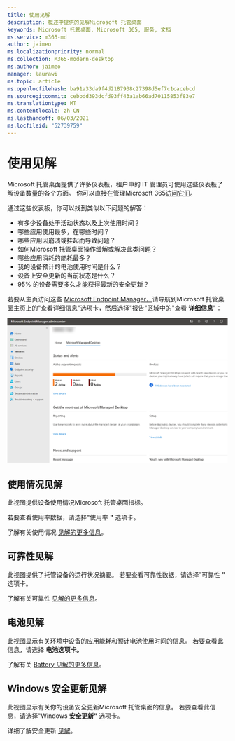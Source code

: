 ```yaml
---
title: 使用见解
description: 概述中提供的见解Microsoft 托管桌面
keywords: Microsoft 托管桌面, Microsoft 365, 服务, 文档
ms.service: m365-md
author: jaimeo
ms.localizationpriority: normal
ms.collection: M365-modern-desktop
ms.author: jaimeo
manager: laurawi
ms.topic: article
ms.openlocfilehash: ba91a33da9f4d2187938c27398d5ef7c1cacebcd
ms.sourcegitcommit: cebbdd393dcfd93ff43a1ab66ad70115853f83e7
ms.translationtype: MT
ms.contentlocale: zh-CN
ms.lasthandoff: 06/03/2021
ms.locfileid: "52739759"
---
```

# <a name="work-with-insights"></a>使用见解

Microsoft 托管桌面提供了许多仪表板，租户中的 IT 管理员可使用这些仪表板了解设备数量的各个方面。 你可以直接在管理Microsoft 365[访问它们](https://admin.microsoft.com/adminportal/home?previewoff=false#/microsoftmanageddesktop)。

通过这些仪表板，你可以找到类似以下问题的解答：

- 有多少设备处于活动状态以及上次使用时间？
- 哪些应用使用最多，在哪些时间？
- 哪些应用因崩溃或挂起而导致问题？
- 如何Microsoft 托管桌面操作缓解或解决此类问题？
- 哪些应用消耗的能耗最多？
- 我的设备预计的电池使用时间是什么？
- 设备上安全更新的当前状态是什么？
- 95% 的设备需要多久才能获得最新的安全更新？


若要从主页访问这些 [Microsoft Endpoint Manager，](https://endpoint.microsoft.com/)请导航到Microsoft 托管桌面主页上的"查看详细信息"选项卡，然后选择"报告"区域中的"查看 **详细信息**"：


![管理中心主页（报告区域位于左下角）和"查看详细信息"链接](../../media/insights-main.png)


## <a name="usage-insights"></a>使用情况见解
此视图提供设备使用情况Microsoft 托管桌面指标。 

若要查看使用率数据，请选择"使用率 **"** 选项卡。

了解有关使用情况 [见解的更多信息](usage-insights.md)。

## <a name="reliability-insights"></a>可靠性见解
此视图提供了托管设备的运行状况摘要。 若要查看可靠性数据，请选择"可靠性 **"** 选项卡。

了解有关可靠性 [见解的更多信息](reliability-insights.md)。

## <a name="battery-insights"></a>电池见解
此视图显示有关环境中设备的应用能耗和预计电池使用时间的信息。 若要查看此信息，请选择 **电池选项卡。**

了解有关 [Battery 见解的更多信息](battery-insights.md)。

## <a name="windows-security-update-insights"></a>Windows 安全更新见解
此视图显示有关你的设备安全更新Microsoft 托管桌面的信息。 若要查看此信息，请选择"Windows **安全更新"** 选项卡。

详细了解安全更新 [见解](security-update-insights.md)。
